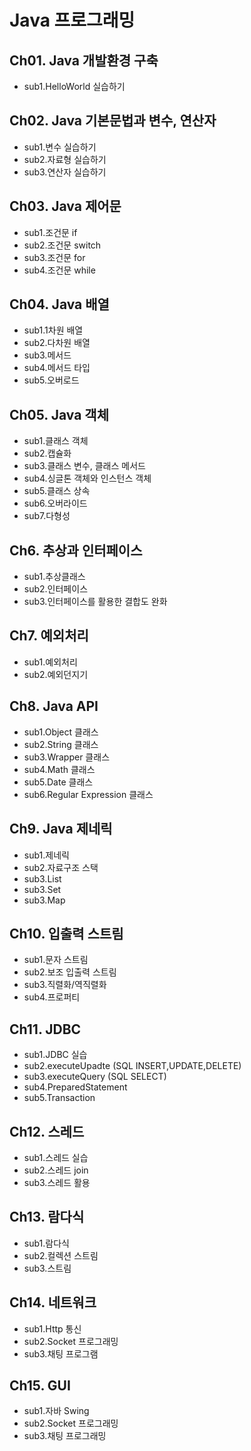 # Java 프로그래밍

## Ch01. Java 개발환경 구축
- sub1.HelloWorld 실습하기
## Ch02. Java 기본문법과 변수, 연산자
- sub1.변수 실습하기
- sub2.자료형 실습하기
- sub3.연산자 실습하기
## Ch03. Java 제어문
- sub1.조건문 if
- sub2.조건문 switch
- sub3.조건문 for
- sub4.조건문 while
## Ch04. Java 배열
- sub1.1차원 배열
- sub2.다차원 배열
- sub3.메서드
- sub4.메서드 타입
- sub5.오버로드
## Ch05. Java 객체
- sub1.클래스 객체
- sub2.캡슐화
- sub3.클래스 변수, 클래스 메서드
- sub4.싱글톤 객체와 인스턴스 객체
- sub5.클래스 상속
- sub6.오버라이드
- sub7.다형성
## Ch6. 추상과 인터페이스
- sub1.추상클래스
- sub2.인터페이스
- sub3.인터페이스를 활용한 결합도 완화
## Ch7. 예외처리
- sub1.예외처리
- sub2.예외던지기
## Ch8. Java API
- sub1.Object 클래스
- sub2.String 클래스
- sub3.Wrapper 클래스
- sub4.Math 클래스
- sub5.Date 클래스
- sub6.Regular Expression 클래스
## Ch9. Java 제네릭
- sub1.제네릭
- sub2.자료구조 스택
- sub3.List
- sub3.Set
- sub3.Map
## Ch10. 입출력 스트림
- sub1.문자 스트림
- sub2.보조 입출력 스트림
- sub3.직렬화/역직렬화
- sub4.프로퍼티
## Ch11. JDBC
- sub1.JDBC 실습
- sub2.executeUpadte (SQL INSERT,UPDATE,DELETE)
- sub3.executeQuery (SQL SELECT)
- sub4.PreparedStatement
- sub5.Transaction
## Ch12. 스레드
- sub1.스레드 실습
- sub2.스레드 join
- sub3.스레드 활용
## Ch13. 람다식
- sub1.람다식
- sub2.컬렉션 스트림
- sub3.스트림
## Ch14. 네트워크
- sub1.Http 통신
- sub2.Socket 프로그래밍
- sub3.채팅 프로그램
## Ch15. GUI
- sub1.자바 Swing
- sub2.Socket 프로그래밍
- sub3.채팅 프로그래밍

